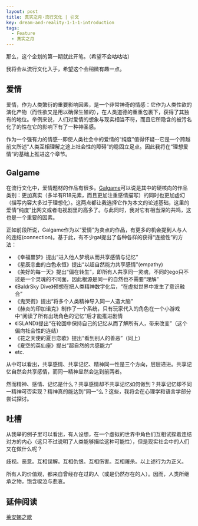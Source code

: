 ```yaml
---
layout: post
title: 真实之月·流行文化 | 引文
key: dream-and-reality-1-1-1-introduction
tags:
  - Feature
  - 真实之月
---
```


那么，这个企划的第一期就此开笔。（希望不会咕咕咕）

我将会从流行文化入手，希望这个会稍微有趣一点。

<!--more-->

## 爱情

爱情，作为人类繁衍的重要影响因素，是一个非常神奇的情感：它作为人类性欲的演化产物（而性欲又是用以确保生殖的），在人类道德的重重包裹下，获得了其独有的地位。举例来说，人们对爱情的想象与现实相当不符，而且它所隐含的被污名化了的性在它的影响下有了一种神圣感。

作为一个强有力的情感--即使人类社会中的爱情的“纯度”值得怀疑--它是一个跨越前文所述“人类互相理解之途上社会性的障碍”的稳固立足点。因此我将在“理想爱情”的基础上推进这个章节。

## Galgame

在流行文化中，爱情题材的作品有很多。[Galgame](https://zh.moegirl.org/GALGAME)可以说是其中的硬核向的作品类别：更加真实（多半有R18元素，而且更加注重感情描写）的同时也更加虚幻（描写内容大多过于理想化）。这两点都让我选择它作为本文的论述基础，这里的爱情“纯度”比网文或者电视剧里的高多了。与此同时，我对它有相当深的共鸣，这也是一个重要的因素。

正如前段所说，Galgame作为以“爱情”为卖点的作品，有更多的机会提到人与人的连结(connection)。基于此，有不少gal提出了各种各样的获得“连接性”的方法：

- 《幸福噩梦》提出“进入他人梦境从而共享感情与记忆”
- 《星辰恋曲的白色永恒》提出“以超自然能力共享感情”(empathy)
- 《美好的每一天》提出“偏在转生”，即所有人共享同一灵魂，不同的ego只不过是一个灵魂的不同面，因此根源是同一的自然也不需要“理解”
- 《BaldrSky Dive》预想在把人类精神数字化后，“在虚拟世界中发生了意识融合”
- 《鬼哭街》提出“将多个人类精神导入同一人造大脑”
- 《赫炎的印加诺克》制作了一个系统，只有玩家代入的角色在一个小游戏中“阅读了所有出场角色的记忆”后才能推进剧情
- 《ISLAND》提出“在轮回中保持自己的记忆从而了解所有人，带来改变”（这个偏向社会性的连结）
- 《花之天使的夏日恋歌》提出“看到别人的善恶”（同上）
- 《夏空的英仙座》提出“超自然的共感能力”
- etc.

从中可以看出，共享感情、共享记忆、精神同一性是三个方向，层层递进。共享记忆自然会共享感情，而同一精神显然会达到前两者。

然而精神、感情、记忆是什么？共享感情却不共享记忆如何做到？共享记忆却不同一精神可否实现？精神真的能达到“同一”么？这些，我将会在心理学和语言学部分尝试探讨。

## 吐槽

从我举的例子里可以看出，有人设想，在一个虚拟的世界中角色们互相试探着连结对方的内心（这只不过说明了人类能够描绘这种可能性），但是现实社会中的人们又在做什么呢？

歧视。恶意。互相误解。互相仇恨。互相伤害。互相屠杀。以上述行为为正义。

所有人的价值观，都来自曾经存在过的人（或是仍然存在的人）。因而，人类所继承之物，饱含唳泣与悲哀。

## 延伸阅读

[莱安娜之歌](/2018/06/15/dream-and-reality-1-1-further-reading)

